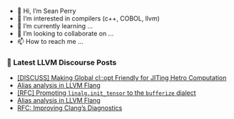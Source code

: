 - 👋 Hi, I’m Sean Perry
- 👀 I’m interested in compilers (c++, COBOL, llvm)
- 🌱 I’m currently learning ...
- 💞️ I’m looking to collaborate on ...
- 📫 How to reach me ...

<!---
s66perry/s66perry is a ✨ special ✨ repository because its `README.md` (this file) appears on your GitHub profile.
You can click the Preview link to take a look at your changes.
--->
### 📕 Latest LLVM Discourse Posts

<!-- DISCOURSE-LLVM:START -->
- [[DISCUSS] Making Global cl::opt Friendly for JITing Hetro Computation](https://discourse.llvm.org/t/discuss-making-global-cl-opt-friendly-for-jiting-hetro-computation/62631#post_4)
- [Alias analysis in LLVM Flang](https://discourse.llvm.org/t/alias-analysis-in-llvm-flang/62639#post_7)
- [[RFC] Promoting `linalg.init_tensor` to the `bufferize` dialect](https://discourse.llvm.org/t/rfc-promoting-linalg-init-tensor-to-the-bufferize-dialect/5000?page=2#post_39)
- [Alias analysis in LLVM Flang](https://discourse.llvm.org/t/alias-analysis-in-llvm-flang/62639#post_6)
- [RFC: Improving Clang’s Diagnostics](https://discourse.llvm.org/t/rfc-improving-clang-s-diagnostics/62584#post_12)
<!-- DISCOURSE-LLVM:END -->
